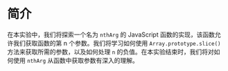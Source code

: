 # 简介

在本实验中，我们将探索一个名为 `nthArg` 的 JavaScript 函数的实现，该函数允许我们获取函数的第 n 个参数。我们将学习如何使用 `Array.prototype.slice()` 方法来获取所需的参数，以及如何处理 `n` 的负值。在本实验结束时，我们将对如何使用 `nthArg` 从函数中获取参数有深入的理解。

